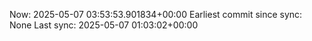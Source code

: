 Now: 2025-05-07 03:53:53.901834+00:00 Earliest commit since sync: None Last sync: 2025-05-07 01:03:02+00:00
